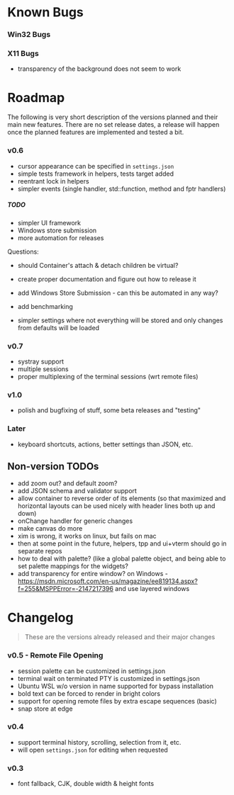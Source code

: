 ﻿# Known Bugs

### Win32 Bugs

### X11 Bugs

- transparency of the background does not seem to work

# Roadmap

The following is very short description of the versions planned and their main new features. There are no set release dates, a release will happen once the planned features are implemented and tested a bit.

### v0.6

- cursor appearance can be specified in `settings.json`
- simple tests framework in helpers, tests target added
- reentrant lock in helpers
- simpler events (single handler, std::function, method and fptr handlers)

##### TODO

- simpler UI framework
- Windows store submission
- more automation for releases

Questions:

- should Container's attach & detach children be virtual? 
- create proper documentation and figure out how to release it
- add Windows Store Submission - can this be automated in any way? 
- add benchmarking

- simpler settings where not everything will be stored and only changes from defaults will be loaded

### v0.7

- systray support
- multiple sessions
- proper multiplexing of the terminal sessions (wrt remote files)

### v1.0

- polish and bugfixing of stuff, some beta releases and "testing"

### Later

- keyboard shortcuts, actions, better settings than JSON, etc. 

## Non-version TODOs

- add zoom out? and default zoom? 
- add JSON schema and validator support
- allow container to reverse order of its elements (so that maximized and horizontal layouts can be used nicely with header lines both up and down)
- onChange handler for generic changes
- make canvas do more
- xim is wrong, it works on linux, but fails on mac
- then at some point in the future, helpers, tpp and ui+vterm should go in separate repos
- how to deal with palette? (like a global palette object, and being able to set palette mappings for the widgets? 
- add transparency for entire window? on Windows - https://msdn.microsoft.com/en-us/magazine/ee819134.aspx?f=255&MSPPError=-2147217396 and use layered windows

# Changelog

> These are the versions already released and their major changes

### v0.5 - Remote File Opening

- session palette can be customized in settings.json
- terminal wait on terminated PTY is customized in settings.json
- Ubuntu WSL w/o version in name supported for bypass installation
- bold text can be forced to render in bright colors
- support for opening remote files by extra escape sequences (basic)
- snap store at edge

### v0.4

- support terminal history, scrolling, selection from it, etc. 
- will open `settings.json` for editing when requested

### v0.3

- font fallback, CJK, double width & height fonts

